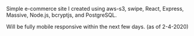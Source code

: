 Simple e-commerce site I created using aws-s3, swipe, React, Express, Massive, Node.js, bcryptjs, and PostgreSQL.

Will be fully mobile responsive within the next few days. (as of 2-4-2020)